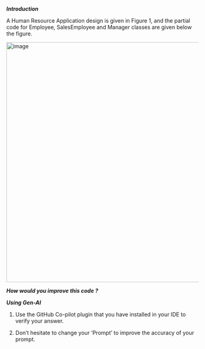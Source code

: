 ***Introduction***

A Human Resource Application design is given in Figure 1, and the partial code for Employee, SalesEmployee and Manager classes are given below the figure.

<img width="1027" height="628" alt="image" src="https://github.com/user-attachments/assets/21b7191d-c2ef-4b99-945c-59488f6bc750" />


***How would you improve this code ?***

***Using Gen-AI***

1.	Use the GitHub Co-pilot plugin that you have installed in your IDE to verify your answer.

2.	Don’t hesitate to change your ‘Prompt’ to improve the accuracy of your prompt.

